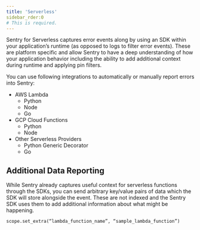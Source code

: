 ```yaml
---
title: 'Serverless'
sidebar_rder:0
# This is required.
---
```


Sentry for Serverless captures error events along by using an SDK within your application’s runtime (as opposed to logs to filter error events). These are platform specific and allow Sentry to have a deep understanding of how your application behavior including the ability to add additional context during runtime and applying pin filters.

You can use following integrations to automatically or manually report errors into Sentry:

- AWS Lambda
    - Python
    - Node
    - Go
- GCP Cloud Functions
    - Python
    - Node
- Other Serverless Providers
    - Python Generic Decorator
    - Go

## Additional Data Reporting

While Sentry already captures useful context for serverless functions through the SDKs, you can send arbitrary key/value pairs of data which the SDK will store alongside the event. These are not indexed and the Sentry SDK uses them to add additional information about what might be happening.

```basic
scope.set_extra(“lambda_function_name”, “sample_lambda_function”)
```

